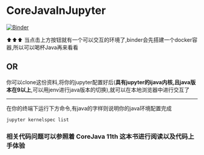 # CoreJavaInJupyter

[![Binder](https://mybinder.org/badge_logo.svg)](https://mybinder.org/v2/gh/you-know-who-2017/CoreJavaInJupyter/master)

⬆️⬆️⬆️ 当点击上方按钮就有一个可以交互的环境了,binder会先搭建一个docker容器,所以可以喝杯Java再来看看

## OR

你可以clone这份资料,将你的jupyter配置好后(**具有jupyter的ijava内核,且java版本在9以上**,可以用jenv进行java版本的切换),就可以在本地浏览器中进行交互了

---

在你的终端下运行下方命令,有java的字样则说明你的java环境配置完成

```bash
jupyter kernelspec list
```



### 相关代码问题可以参照着 CoreJava 11th 这本书进行阅读以及代码上手体验

